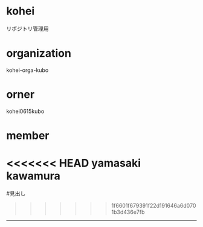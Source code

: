# kohei
リポジトリ管理用

# organization
kohei-orga-kubo

# orner
kohei0615kubo

# member
<<<<<<< HEAD
yamasaki
kawamura
=======

#見出し
>>>>>>> 1f6601f679391f22d191646a6d0701b3d436e7fb
------------------
